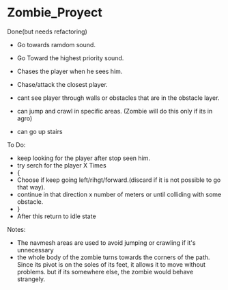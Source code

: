 # Zombie_Proyect
Done(but needs refactoring)
- Go towards ramdom sound.
- Go Toward the highest priority sound.
- Chases the player when he sees him.
- Chase/attack the closest player.
- cant see player through walls or obstacles that are in the obstacle layer.

- can jump and crawl in specific areas. (Zombie will do this only if its in agro)
- can go up stairs

To Do:
- keep looking for the player after stop seen him.
- try serch for the player X Times
- {
-   Choose if keep going left/rihgt/forward.(discard if it is not possible to go that way).
-   continue in that direction x number of meters or until colliding with some obstacle.
- }
- After this return to idle state


Notes:
- The navmesh areas are used to avoid jumping or crawling if it's unnecessary
- the whole body of the zombie turns towards the corners of the path. Since its pivot is on the soles of its feet, it allows it to move without problems. but if its 
  somewhere else, the zombie would behave strangely.

